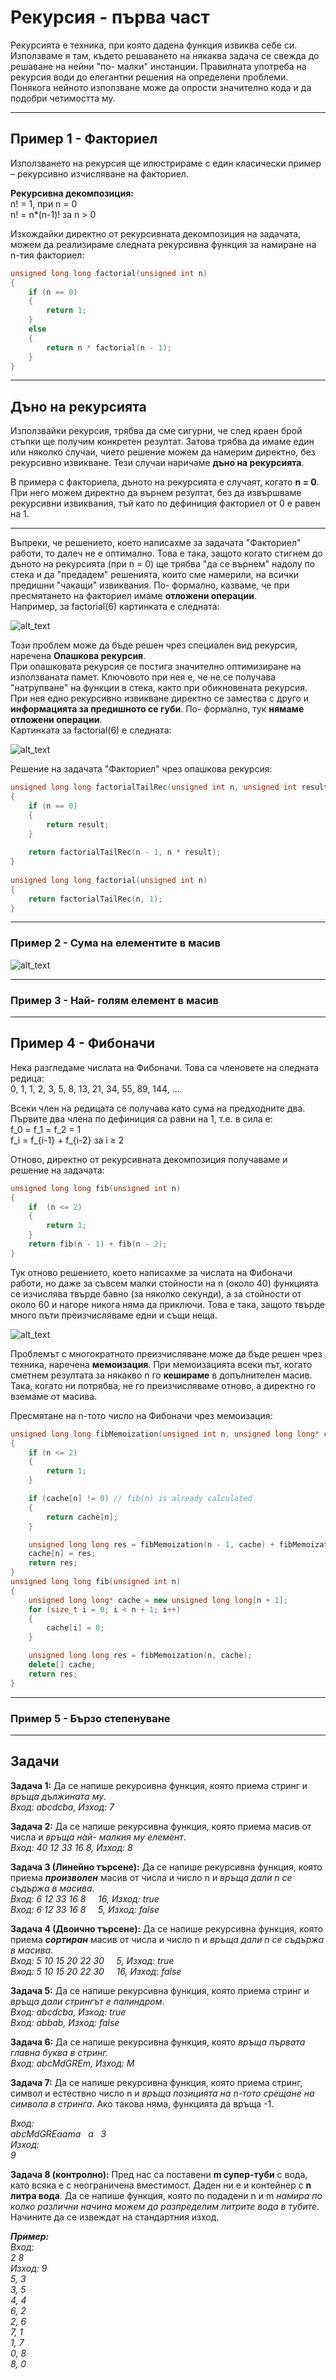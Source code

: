 # Рекурсия - първа част

Рекурсията е техника, при която дадена функция извиква себе си. Използваме я там, където решаването на някаква задача се свежда до решаване на нейни "по- малки" инстанции. Правилната употреба на рекурсия води до елегантни решения на определени проблеми. Понякога нейното използване може да опрости значително кода и да подобри четимостта му.  

---

## Пример 1 - Факториел
Използването на рекурсия ще илюстрираме с един класически пример – рекурсивно изчисляване на факториел.  

**Рекурсивна декомпозиция:**  
n! = 1, при n = 0  
n! = n*(n-1)! за n > 0  

Изхождайки директно от рекурсивната декомпозиция на задачата, можем да реализираме следната рекурсивна функция за намиране на n-тия факториел:  
```c++
unsigned long long factorial(unsigned int n)
{
	if (n == 0)
	{
		return 1;
	}
	else
	{
		return n * factorial(n - 1);
	}
}
```

---

## Дъно на рекурсията

Използвайки рекурсия, трябва да сме сигурни, че след краен брой стъпки ще получим конкретен резултат. Затова трябва да имаме един или няколко случаи, чието решение можем да намерим директно, без рекурсивно извикване. Тези случаи наричаме **дъно на рекурсията**.  

В примера с факториела, дъното на рекурсията е случаят, когато **n = 0**. При него можем директно да върнем резул­тат, без да извършваме рекурсивни извиквания, тъй като по дефиниция факториел от 0 е равен на 1.  

---

Въпреки, че решението, което написахме за задачата "Факториел" работи, то далеч не е оптимално. Това е така, защото когато стигнем до дъното на рекурсията (при n = 0) ще трябва "да се върнем" надолу по стека и да "предадем" решенията, които сме намерили, на всички предишни "чакащи" извиквания. По- формално, казваме, че при пресмятането на факториел имаме **отложени операции**.  
Например, за factorial(6) картинката е следната:  

![alt_text](https://i.ibb.co/M9q6W5Z/Factorial-Rec.png)

Този проблем може да бъде решен чрез специален вид рекурсия, наречена **Опашкова рекурсия**.  
При опашковата рекурсия се постига значително оптимизиране на използваната памет. Ключовото при нея е, че не се получава "натрупване" на функции в стека, както при обикновената рекурсия. При нея едно рекурсивно извикване директно се замества с друго и **информацията за предишното се губи**.  По- формално, тук **нямаме отложени операции**.  
Картинката за factorial(6) е следната:  

![alt_text](https://i.ibb.co/PjQK6dX/Factorial-Tail-Rec.png)

Решение на задачата "Факториел" чрез опашкова рекурсия:  
```c++
unsigned long long factorialTailRec(unsigned int n, unsigned int result)
{
    if (n == 0)
    {
        return result;
    }
 
    return factorialTailRec(n - 1, n * result);
}
 
unsigned long long factorial(unsigned int n)
{
    return factorialTailRec(n, 1);
}
```

---

### Пример 2 - Сума на елементите в масив

![alt_text](https://i.ibb.co/W3KQDPC/Tail-recursion.png)

---

### Пример 3 - Най- голям елемент в масив

---

## Пример 4 - Фибоначи
Нека разгледаме числата на Фибоначи. Това са членовете на следната редица:  
0, 1, 1, 2, 3, 5, 8, 13, 21, 34, 55, 89, 144, …  

Всеки член на редицата се получава като сума на предходните два. Първите два члена по дефиниция са равни на 1, т.е. в сила е:  
f_0 = f_1 = f_2 = 1  
f_i = f_{i-1} + f_{i-2} за i ≥ 2  

Отново, директно от рекурсивната декомпозиция получаваме и решение на задачата:  
```c++
unsigned long long fib(unsigned int n)
{
	if  (n <= 2)
	{
		return 1;
	}
	return fib(n - 1) + fib(n - 2);
}
```

Тук отново решението, което написахме за числата на Фибоначи работи, но даже за съвсем малки стойности на n (около 40) функцията се изчислява твърде бавно (за няколко секунди), а за стойности от около 60 и нагоре никога няма да приключи. Това е така, защото твърде много пъти преизчисляваме едни и същи неща.  

![alt_text](https://i.ibb.co/rdn7x4x/FibMem.png)

Проблемът с многократното преизчисляване може да бъде решен чрез техника, наречена **мемоизация**. При мемоизацията всеки път, когато сметнем резултата за някакво n го **кешираме** в допълнителен масив. Така, когато ни потрябва, не го преизчисляваме отново, а директно го вземаме от масива.  

Пресмятане на n-тото число на Фибоначи чрез мемоизация:  
```c++
unsigned long long fibMemoization(unsigned int n, unsigned long long* cache)
{
    if (n <= 2)
    {
        return 1;
    }

    if (cache[n] != 0) // fib(n) is already calculated
    {
        return cache[n];
    }

    unsigned long long res = fibMemoization(n - 1, cache) + fibMemoization(n - 2, cache);
    cache[n] = res;
    return res;
}
unsigned long long fib(unsigned int n)
{
    unsigned long long* cache = new unsigned long long[n + 1];
    for (size_t i = 0; i < n + 1; i++)
    {
        cache[i] = 0;
    }

    unsigned long long res = fibMemoization(n, cache);
    delete[] cache;
    return res;
}
```

---

### Пример 5 - Бързо степенуване

---

## Задачи
**Задача 1:**  Да се напише рекурсивна функция, която приема стринг и *връща дължината му*.  
*Вход: abcdcba, Изход: 7*  

**Задача 2:**  Да се напише рекурсивна функция, която приема масив от числа и *връща най- малкия му елемент*.  
*Вход: 40 12 33 16 8, Изход: 8*  

**Задача 3 (Линейно търсене):**  Да се напише рекурсивна функция, която приема ***произволен*** масив от числа и число n и  *връща дали n се съдържа в масива*.  
*Вход: 6 12 33 16 8 &nbsp;&nbsp;&nbsp; 16, Изход: true  
Вход: 6 12 33 16 8 &nbsp;&nbsp;&nbsp; 5, Изход: false*  

**Задача 4 (Двоично търсене):**  Да се напише рекурсивна функция, която приема ***сортиран*** масив от числа и число n и  *връща дали n се съдържа в масива*.  
*Вход: 5 10 15 20 22 30 &nbsp;&nbsp;&nbsp; 5, Изход: true  
Вход: 5 10 15 20 22 30 &nbsp;&nbsp;&nbsp; 16, Изход: false*  

**Задача 5:**  Да се напише рекурсивна функция, която приема стринг и *връща дали стрингът е палиндром*.  
*Вход: abcdcba, Изход: true*  
*Вход: abbab, Изход: false*  

**Задача 6:**  Да се напише рекурсивна функция, която *връща първата главна буква в стринг.*  
*Вход: abcMdGREm, Изход: M*  

**Задача 7:**  Да се напише рекурсивна функция, която приема стринг, символ и естествно число n и *връща позицията на n-тото срещане на символа в стринга*. Ако такова няма, функцията да връща -1.  

*Вход:  
abcMdGREaama &nbsp; a &nbsp; 3  
Изход:  
9*  

**Задача 8 (контролно):** Пред нас са поставени **m супер-туби** с вода, като всяка е с неограничена вместимост. Даден ни е и контейнер с **n литра вода**. Да се напише функция, която по подадени n и m *намира по колко различни начина можем да разпределим литрите вода в тубите*. Начините да се извеждат на стандартния изход.  

***Пример:***  
*Вход:  
2 8  
Изход: 9  
5, 3  
3, 5  
4, 4  
6, 2  
2, 6  
7, 1  
1, 7  
0, 8  
8, 0*  
